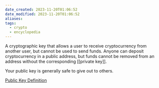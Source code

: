 ```yaml
---
date_created: 2023-11-20T01:06:52
date_modified: 2023-11-20T01:06:52
aliases: 
tags:
  - crypto
  - encyclopedia
---
```

A cryptographic key that allows a user to receive cryptocurrency from another user, but cannot be used to send funds.  Anyone can deposit cryptocurrency in a public address, but funds cannot be removed from an address without the corresponding [[private key]].

Your public key is generally safe to give out to others.

[Public Key Definition](https://www.investopedia.com/terms/p/public-key.asp)
